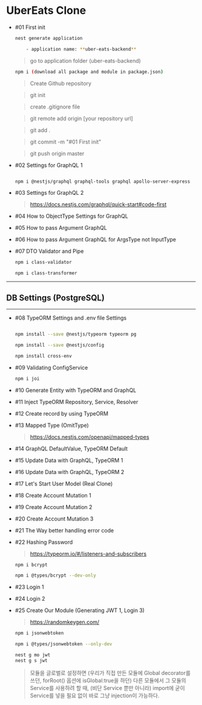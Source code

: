 # UberEats Clone

- #01 First init

  ```bash
  nest generate application

      - application name: **uber-eats-backend**
  ```

  > go to application folder (uber-eats-backend)

  ```bash
  npm i (download all package and module in package.json)
  ```

  > Create Github repository

  > git init

  > create .gitignore file

  > git remote add origin [your repository url]

  > git add .

  > git commit -m "#01 First init"

  > git push origin master

- #02 Settings for GraphQL 1

  ```bash

  npm i @nestjs/graphql graphql-tools graphql apollo-server-express

  ```

- #03 Settings for GraphQL 2

  > https://docs.nestjs.com/graphql/quick-start#code-first

- #04 How to ObjectType Settings for GraphQL

- #05 How to pass Argument GraphQL

- #06 How to pass Argument GraphQL for ArgsType not InputType

- #07 DTO Validator and Pipe

  ```bash
  npm i class-validator

  npm i class-transformer
  ```

---

## DB Settings (PostgreSQL)

---

- #08 TypeORM Settings and .env file Settings

  ```bash

  npm install --save @nestjs/typeorm typeorm pg

  npm install --save @nestjs/config

  npm install cross-env

  ```

- #09 Validating ConfigService

  ```bash
  npm i joi
  ```

- #10 Generate Entity with TypeORM and GraphQL

- #11 Inject TypeORM Repository, Service, Resolver

- #12 Create record by using TypeORM

- #13 Mapped Type (OmitType)

  > https://docs.nestjs.com/openapi/mapped-types

- #14 GraphQL DefaultValue, TypeORM Default

- #15 Update Data with GraphQL, TypeORM 1

- #16 Update Data with GraphQL, TypeORM 2

- #17 Let's Start User Model (Real Clone)

- #18 Create Account Mutation 1

- #19 Create Account Mutation 2

- #20 Create Account Mutation 3

- #21 The Way better handling error code

- #22 Hashing Password

  > https://typeorm.io/#/listeners-and-subscribers

  ```bash
  npm i bcrypt

  npm i @types/bcrypt --dev-only
  ```

- #23 Login 1

- #24 Login 2

- #25 Create Our Module (Generating JWT 1, Login 3)

  > https://randomkeygen.com/

  ```bash
  npm i jsonwebtoken

  npm i @types/jsonwebtoken --only-dev

  nest g mo jwt
  nest g s jwt
  ```

  > 모듈을 글로벌로 설정하면 (우리가 직접 만든 모듈에 Global decorator를 쓰던, forRoot() 옵션에 isGlobal:true을 하던) 다른 모듈에서 그 모듈의 Service를 사용하려 할 때, (비단 Service 뿐만 아니라) import에 굳이 Service를 넣을 필요 없이 바로 그냥 injection이 가능하다.
